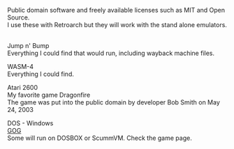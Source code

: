 Public domain software and freely available licenses such as MIT and Open Source.<BR />
I use these with Retroarch but they will work with the stand alone emulators.<BR />
<BR />

Jump n' Bump<BR />
Everything I could find that would run, including wayback machine files.

WASM-4<BR />
Everything I could find.

Atari 2600<BR />
My favorite game Dragonfire<BR />
The game was put into the public domain by developer Bob Smith on May 24, 2003

DOS - Windows<BR />
[GOG](https://www.gog.com/en/partner/free_games)<BR />
Some will run on DOSBOX or ScummVM. Check the game page.
